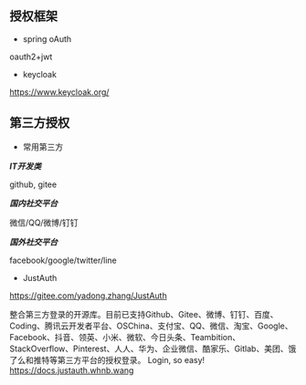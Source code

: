 

## 授权框架

* spring oAuth

oauth2+jwt

* keycloak

https://www.keycloak.org/


## 第三方授权

* 常用第三方

***IT开发类***

github, gitee

***国内社交平台***

微信/QQ/微博/钉钉

***国外社交平台***

facebook/google/twitter/line

* JustAuth

https://gitee.com/yadong.zhang/JustAuth

整合第三方登录的开源库。目前已支持Github、Gitee、微博、钉钉、百度、Coding、腾讯云开发者平台、OSChina、支付宝、QQ、微信、淘宝、Google、Facebook、抖音、领英、小米、微软、今日头条、Teambition、StackOverflow、Pinterest、人人、华为、企业微信、酷家乐、Gitlab、美团、饿了么和推特等第三方平台的授权登录。 Login, so easy!
https://docs.justauth.whnb.wang






